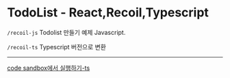 # TodoList - React,Recoil,Typescript

`/recoil-js` Todolist 만들기 예제 Javascript. 

`/recoil-ts` Typescript 버전으로 변환


---
[code sandbox에서 실행하기-ts](https://codesandbox.io/s/react-recoil-typescript-todolist-pnqzgi)
